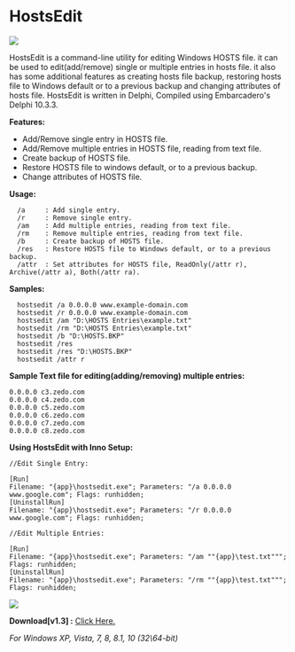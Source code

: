 

# HostsEdit

<img align="center" src="https://i.imgur.com/yW6WR9S.png">

HostsEdit is a command-line utility for editing Windows HOSTS file. it can be used to edit(add/remove) single or multiple entries in hosts file. it also has some additional features as creating hosts file backup, restoring hosts file to Windows default or to a previous backup and changing attributes of hosts file. HostsEdit is written in Delphi, Compiled using Embarcadero's Delphi 10.3.3.

**Features:**

 - Add/Remove single entry in HOSTS file.
 - Add/Remove multiple entries in HOSTS file, reading from text file.
 - Create backup of HOSTS file.
 - Restore HOSTS file to windows default, or to a previous backup.
 - Change attributes of HOSTS file.

**Usage:**
```
  /a     : Add single entry.
  /r     : Remove single entry.
  /am    : Add multiple entries, reading from text file.
  /rm    : Remove multiple entries, reading from text file.
  /b     : Create backup of HOSTS file.
  /res   : Restore HOSTS file to Windows default, or to a previous backup.
  /attr  : Set attributes for HOSTS file, ReadOnly(/attr r), Archive(/attr a), Both(/attr ra).
```
**Samples:**
```
  hostsedit /a 0.0.0.0 www.example-domain.com
  hostsedit /r 0.0.0.0 www.example-domain.com
  hostsedit /am "D:\HOSTS Entries\example.txt"
  hostsedit /rm "D:\HOSTS Entries\example.txt"
  hostsedit /b "D:\HOSTS.BKP"
  hostsedit /res
  hostsedit /res "D:\HOSTS.BKP"
  hostsedit /attr r
```
**Sample Text file for editing(adding/removing) multiple entries:**
```
0.0.0.0 c3.zedo.com
0.0.0.0 c4.zedo.com
0.0.0.0 c5.zedo.com
0.0.0.0 c6.zedo.com
0.0.0.0 c7.zedo.com
0.0.0.0 c8.zedo.com
```
**Using HostsEdit with Inno Setup:**
```
//Edit Single Entry:

[Run]
Filename: "{app}\hostsedit.exe"; Parameters: "/a 0.0.0.0 www.google.com"; Flags: runhidden;
[UninstallRun]
Filename: "{app}\hostsedit.exe"; Parameters: "/r 0.0.0.0 www.google.com"; Flags: runhidden;

//Edit Multiple Entries:

[Run]
Filename: "{app}\hostsedit.exe"; Parameters: "/am ""{app}\test.txt"""; Flags: runhidden;
[UninstallRun]
Filename: "{app}\hostsedit.exe"; Parameters: "/rm ""{app}\test.txt"""; Flags: runhidden;
```

<img align="center" src="https://i.postimg.cc/1zH6jt1d/sshot-8.png">




**Download[v1.3] :**  <a href="https://github.com/OnlyDeLtA/HostsEdit/files/4113616/hostsedit.zip">Click Here.</a>

*For Windows XP, Vista, 7, 8, 8.1, 10 (32\64-bit)*